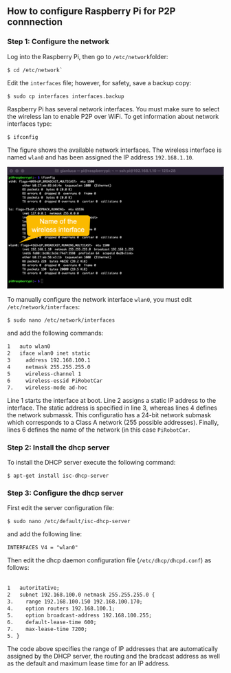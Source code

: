 ## How to configure Raspberry Pi for P2P connnection

### Step 1: Configure the network

Log into the Raspberry Pi, then go to `/etc/network`folder:

```
$ cd /etc/network`
```
Edit the `interfaces` file; however, for safety, save a backup copy:

```
$ sudo cp interfaces interfaces.backup
```
Raspberry Pi has several network interfaces. You must make sure to select the wireless lan to enable P2P over WiFi.
To get information about network interfaces type:

```
$ ifconfig
```
The figure shows the available network interfaces. The wireless interface is named `wlan0` and has been assigned the IP address `192.168.1.10`.

![alt ifconfig output](../screenshots/ifconfig.png "The network interfaces of Raspberry Pi")

To manually configure the network interface `wlan0`, you must edit `/etc/network/interfaces`:
```
$ sudo nano /etc/network/interfaces
```
and add the following commands:
```
1   auto wlan0
2   iface wlan0 inet static
3     address 192.168.100.1
4     netmask 255.255.255.0
5     wireless-channel 1
6     wireless-essid PiRobotCar
7.    wireless-mode ad-hoc
```
Line 1 starts the interface at boot. Line 2 assigns a static IP address to the interface. The static address is specified in line 3, whereas lines 4 defines the network submassk. This configuratio has a 24-bit network submask which corresponds to a Class A network (255 possible addresses). Finally, lines 6 defines the name of the network (in this case `PiRobotCar`.

### Step 2: Install the dhcp server
To install the DHCP server execute the following command:
```
$ apt-get install isc-dhcp-server
```

### Step 3: Configure the dhcp server
First edit the server configuration file:
```
$ sudo nano /etc/default/isc-dhcp-server
```
and add the following line:
```
INTERFACES V4 = "wlan0"
```
Then edit the dhcp daemon configuration file (`/etc/dhcp/dhcpd.conf`) as follows:
```

1   autoritative;
2   subnet 192.168.100.0 netmask 255.255.255.0 {
3.    range 192.168.100.150 192.168.100.170;
4.    option routers 192.168.100.1;
5.    option broadcast-address 192.168.100.255;
6.    default-lease-time 600;
7.    max-lease-time 7200;
5. }
```
The code above specifies the range of IP addresses that are automatically assigned by the DHCP server, the routing and the bradcast address as well as the default and maximum lease time for an IP address.
